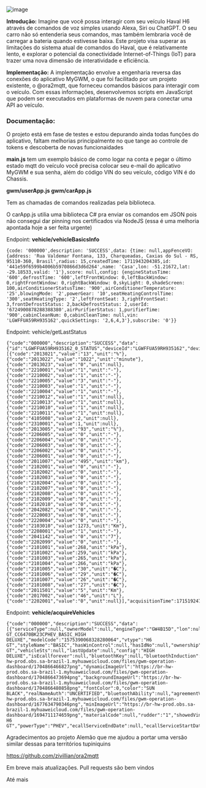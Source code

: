 

![image](https://github.com/ipsBruno/haval-h6-gwm-alexa-chatgpt-mqtt-integration/assets/6839604/20545d43-1fce-4c52-943c-d81661e90b8c)


**Introdução:** Imagine que você possa interagir com seu veículo Haval H6 através de comandos de voz simples usando Alexa, Siri ou ChatGPT. O seu carro não só entenderia seus comandos, mas também lembraria você de carregar a bateria quando estivesse baixa. Este projeto visa superar as limitações do sistema atual de comandos do Haval, que é relativamente lento, e explorar o potencial da conectividade Internet-of-Things (IoT) para trazer uma nova dimensão de interatividade e eficiência.


**Implementação:** A implementação envolve a engenharia reversa das conexões do aplicativo MyGWM, o que foi facilitado por um projeto existente, o @ora2mqtt, que forneceu comandos básicos para interagir com o veículo. Com essas informações, desenvolvemos scripts em JavaScript que podem ser executados em plataformas de nuvem para conectar uma API ao veículo.



### Documentação:

O projeto está em fase de testes e estou depurando ainda todas funções do aplicativo, faltam melhorias principalmente no que tange ao controle de tokens e descoberta de novas funcionaidades

**main.js** tem um exemplo básico de como logar na conta e pegar o último estado mqtt do veículo você precisa colocar seu e-mail do aplicativo MyGWM e sua senha, além do código VIN do seu veículo, código VIN é do Chassis.



**gwm/userApp.js
gwm/carApp.js**

Tem as chamadas de comandos realizadas pela biblioteca.

O carApp.js utilia uma biblioteca C# pra enviar os comandos em JSON pois não consegui dar pinning nos certificados via NodeJS (essa é uma melhoria apontada hoje a ser feita urgente)


Endpoint: **vehicle/vehicleBasicsInfo**

    {code: '000000',description: 'SUCCESS',data: {time: null,appFenceVO: {address: 'Rua Valdemar Fontana, 133, Charqueadas, Caxias do Sul - RS, 95110-360, Brasil',radius: 15,createdTime: 1711943204385,id: '441e59f6599b4006b5970866d3d6d264',name: 'Casa',lon: -51.21672,lat: -29.18533,valid: '1'},score: null,config: {engineStatusTime: '600',defrostTime: '600',leftFrontWindow: 0,leftBackWindow: 0,rightFrontWindow: 0,rightBackWindow: 0,skyLight: 0,shadeScreen: 100,airConditionerStatusTime: '900',airConditionerTemperature: '25',blowingMode: '2',powerGear: '10',seatHeatingControlTime: '300',seatHeatingType: '2',leftFrontSeat: 3,rightFrontSeat: 3,frontDefrostStatus: 2,backDefrostStatus: 2,userId: '6724900878288388380',airPurifierStatus: 1,purifierTime: '900',cabinCleanNum: 0,cabinCleanTime: null,vin: 'LGWFFUA59RH935162',quickSettings: '2,6,4,3'},subscribe: '0'}}

  

Endpoint: vehicle/getLastStatus

    {"code":"000000","description":"SUCCESS","data":{"id":"LGWFFUA59RH935162_0_STATUS","deviceId":"LGWFFUA59RH935162","deviceType":0,"command":"STATUS","items":[{"code":"2013021","value":"13","unit":"%"},{"code":"2013022","value":"1022","unit":"minute"},{"code":"2013023","value":"0","unit":null},{"code":"2210001","value":"1","unit":"-"},{"code":"2210002","value":"1","unit":"-"},{"code":"2210005","value":"3","unit":"-"},{"code":"2210003","value":"1","unit":"-"},{"code":"2210004","value":"1","unit":"-"},{"code":"2210012","value":"1","unit":null},{"code":"2210013","value":"1","unit":null},{"code":"2210010","value":"1","unit":null},{"code":"2210011","value":"1","unit":null},{"code":"4105008","value":2,"unit":null},{"code":"2310001","value":1,"unit":null},{"code":"2013005","value":"93","unit":"%"},{"code":"2206005","value":"0","unit":"-"},{"code":"2206004","value":"0","unit":"-"},{"code":"2206003","value":"0","unit":"-"},{"code":"2206002","value":"0","unit":"-"},{"code":"2206001","value":"0","unit":"-"},{"code":"2011007","value":"495","unit":"km"},{"code":"2102001","value":"0","unit":"-"},{"code":"2102002","value":"0","unit":"-"},{"code":"2102003","value":"0","unit":"-"},{"code":"2102004","value":"0","unit":"-"},{"code":"2102007","value":"0","unit":"-"},{"code":"2102008","value":"0","unit":"-"},{"code":"2102009","value":"0","unit":"-"},{"code":"2102010","value":"0","unit":"-"},{"code":"2042082","value":"0","unit":"-"},{"code":"2220003","value":"0","unit":"-"},{"code":"2220004","value":"0","unit":"-"},{"code":"2103010","value":1273,"unit":"Km"},{"code":"2208001","value":"1","unit":"-"},{"code":"2041142","value":"0","unit":"7"},{"code":"2202099","value":"0","unit":"-"},{"code":"2101001","value":268,"unit":"kPa"},{"code":"2101002","value":259,"unit":"kPa"},{"code":"2101003","value":265,"unit":"kPa"},{"code":"2101004","value":266,"unit":"kPa"},{"code":"2101005","value":"30","unit":"�C"},{"code":"2101006","value":"29","unit":"�C"},{"code":"2101007","value":"26","unit":"�C"},{"code":"2101008","value":"27","unit":"�C"},{"code":"2011501","value":"5","unit":"Km"},{"code":"2017002","value":"46","unit":"L"},{"code":"2202001","value":"0","unit":null}],"acquisitionTime":1715192477172,"uploadTime":null,"updateTime":1715192478192,"longitude":-51.216146,"latitude":-29.185412,"globalStatusList":null,"oilQty":4,"charge":null,"percentageOfOil":null}}

  

Endpoint: **vehicle/acquireVehicles**

    {"code":"000000","description":"SUCCESS","data":[{"serviceType":null,"ownerModel":null,"engineType":"GW4B15D","lon":null,"type":null,"shareCount":0,"startTime":null,"endTime":null,"hasScyPwd":null,"hasSsWin":null,"etype":4,"vin":"LGWFFUA59RH935162","airConditionModel":null,"lat":null,"engineNo":"23456562673","brandName":"HAVAL","modelName":"H6 GT_CC6470BK23CPHEV_BASIC_HIGH DELUXE","modelCode":"1575390068328280064","vtype":"H6 GT","styleName":"BASIC","hasWinControl":null,"hasIdNo":null,"ownership":0,"canSignalType":"H6 GT","vehicleSts":null,"lastUpdate":null,"config":"HIGH DELUXE","isEcallforever":null,"bluetoothKey":null,"bluetoothInduction":null,"bluetoothBind":null,"belongPlatform":"beantech","licenseNumber":null,"shareId":"17104","tankCapacity":55.0,"buyDate":null,"vehicleNick":null,"simIccid":"89550532180071309137","imsi":"724051826143832","imageUrl":null,"staticImageUrl":"https://br-hw-prod.obs.sa-brazil-1.myhuaweicloud.com/files/gwm-operation-dashboard/1704866466827png","dynamicImageUrl":"https://br-hw-prod.obs.sa-brazil-1.myhuaweicloud.com/files/gwm-operation-dashboard/1704866473694png","backgroundImageUrl":"https://br-hw-prod.obs.sa-brazil-1.myhuaweicloud.com/files/gwm-operation-dashboard/1704866480858png","fontColor":0,"color":"SUN BLACK","realNameAuth":"UNCERTIFIED","bluetoothAbility":null,"agreementVersion":"T5","defaultVehicle":true,"dealerName":null,"remote":null,"customizedCarUrl":null,"telematicsType":null,"material90Url":null,"material45Url":null,"materialBgUrl":null,"colorValue":null,"colorUrl":"https://br-hw-prod.obs.sa-brazil-1.myhuaweicloud.com/files/gwm-operation-dashboard/1677634790346png","minImageUrl":"https://br-hw-prod.obs.sa-brazil-1.myhuaweicloud.com/files/gwm-operation-dashboard/1694711174659png","materialCode":null,"rudder":"1","showedVin":"LGWFF*******35162","otBrandName":"HAVAL","vehicleId":13067,"signAgreementState":"2","simVerifyState":null,"signRule":0,"userAgreementVersion":"1.0.0","appShowSeriesName":"HAVAL H6 GT","powerType":"PHEV","ecallServiceEndDate":null,"ecallServiceStartDate":null,"ecallServiceStatus":null,"tserviceStartDate":null,"tserviceEndDate":null,"ecallServiceRemainDays":null,"vTypeName":"CC6470BK23CPHEV","tServiceStatus":"2"}]}


Agradecimentos ao projeto Alemão  que me ajudou a portar uma versão similar dessas para territórios tupiniquins


https://github.com/zivillian/ora2mqtt




Em breve mais atualizações. Pull requests são bem vindos



Até mais
